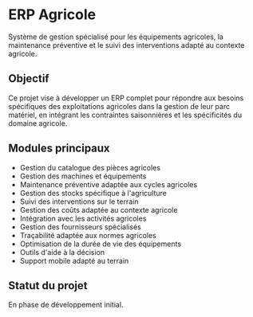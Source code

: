 # ERP Agricole

Système de gestion spécialisé pour les équipements agricoles, la maintenance préventive et le suivi des interventions adapté au contexte agricole.

## Objectif

Ce projet vise à développer un ERP complet pour répondre aux besoins spécifiques des exploitations agricoles dans la gestion de leur parc matériel, en intégrant les contraintes saisonnières et les spécificités du domaine agricole.

## Modules principaux

- Gestion du catalogue des pièces agricoles
- Gestion des machines et équipements
- Maintenance préventive adaptée aux cycles agricoles
- Gestion des stocks spécifique à l'agriculture
- Suivi des interventions sur le terrain
- Gestion des coûts adaptée au contexte agricole
- Intégration avec les activités agricoles
- Gestion des fournisseurs spécialisés
- Traçabilité adaptée aux normes agricoles
- Optimisation de la durée de vie des équipements
- Outils d'aide à la décision
- Support mobile adapté au terrain

## Statut du projet

En phase de développement initial.
